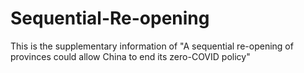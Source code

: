 # Sequential-Re-opening
This is the supplementary information of "A sequential re-opening of provinces could allow China to end its zero-COVID policy"
